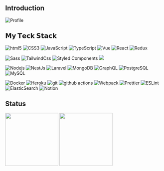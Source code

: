 ## Introduction

![Profile](https://user-images.githubusercontent.com/49115180/142458116-049e3cb1-a618-421f-835b-d34baa73ae86.gif)

## 𝗠𝘆 𝗧𝗲𝗰𝗸 𝗦𝘁𝗮𝗰𝗸
<p>
  <img alt="html5" src="https://img.shields.io/badge/-HTML5-%23E44D27?style=flat-square&logo=html5&logoColor=ffffff">
  <img alt="CSS3" src="https://img.shields.io/badge/-CSS3-%231572B6?style=flat-square&logo=css3">
  <img alt="JavaScript" src="https://img.shields.io/badge/-JavaScript-%23F7DF1C?style=flat-square&logo=javascript&logoColor=000000&labelColor=%23F7DF1C&color=%23FFCE5A">
  <img alt="TypeScript" src="https://img.shields.io/badge/-TypeScript-007ACC?style=flat-square&logo=typescript&logoColor=white">
  <img alt="Vue" src="https://img.shields.io/badge/-Vue.js-%232c3e50?style=flat-square&logo=vuedotjs">
  <img alt="React" src="https://img.shields.io/badge/-React-%23282C34?style=flat-square&logo=react">
  <img alt="Redux" src="https://img.shields.io/badge/-Redux-764ABC?style=flat-square&logo=redux&logoColor=white">
</p>

<p>
  <img alt="Sass" src="https://img.shields.io/badge/-Sass-%23CC6699?style=flat-square&logo=sass&logoColor=ffffff">
  <img alt="TailwindCss" src="https://img.shields.io/badge/-TailwindCss-%231a202c?style=flat-square&logo=tailwind-css">
  <img alt="Styled Components" src="https://img.shields.io/badge/-Styled_Components-db7092?style=flat-square&logo=styled-components&logoColor=white" />
  <img src="https://img.shields.io/badge/-Storybook-FF4785?style=flat-square&logo=Storybook&logoColor=white"/>
</p>

<p>
  <img alt="Nodejs" src="https://img.shields.io/badge/-Nodejs-43853d?style=flat-square&logo=Node.js&logoColor=white" />
  <img alt="NestJs" src="https://img.shields.io/badge/-NestJs-ea2845?style=flat-square&logo=nestjs&logoColor=white" />
  <img alt="Laravel" src="https://img.shields.io/badge/-Laravel-F55247?style=flat-square&logo=Laravel&logoColor=white"/>
  <img alt="MongoDB" src="https://img.shields.io/badge/-MongoDB-13aa52?style=flat-square&logo=mongodb&logoColor=white" />
  <img alt="GraphQL" src="https://img.shields.io/badge/-GraphQL-E10098?style=flat-square&logo=graphql&logoColor=white" />
  <img alt="PostgreSQL" src="https://img.shields.io/badge/-PostgreSQL-336791?style=flat-square&logo=postgresql">
  <img alt="MySQL" src="https://img.shields.io/badge/-MySQL-black?style=flat-square&logo=mysql"> 
</p>

<p>
  <img alt="Docker" src="https://img.shields.io/badge/-Docker-46a2f1?style=flat-square&logo=docker&logoColor=white" />
  <img alt="Heroku" src="https://img.shields.io/badge/-Heroku-430098?style=flat-square&logo=heroku&logoColor=white" />
  <img alt="git" src="https://img.shields.io/badge/-Git-F05032?style=flat-square&logo=git&logoColor=white" />
  <img alt="github actions" src="https://img.shields.io/badge/-Github_Actions-2088FF?style=flat-square&logo=github-actions&logoColor=white" />
  <img alt="Webpack" src="https://img.shields.io/badge/-Webpack-8DD6F9?style=flat-square&logo=webpack&logoColor=white" /> 
  <img alt="Prettier" src="https://img.shields.io/badge/-Prettier-F7B93E?style=flat-square&logo=prettier&logoColor=white" />
  <img alt="ESLint" src="https://img.shields.io/badge/-ESLint-4B32C3?style=flat-square&logo=ESLint&logoColor=white"/>
  <img alt="ElasticSearch" src="https://img.shields.io/badge/-ElasticSearch-005571?style=flat-square&logo=elasticsearch">
  <img alt="Notion" src="https://img.shields.io/badge/-Notion-000000?style=flat-square&logo=Notion&logoColor=white"/><br/>
</p>

## Status
<p>
<img height="170px" src="https://github-readme-stats.vercel.app/api?username=arranzt&count_private=true&show_icons=true&theme=dracula" />
<img height="170px" src="https://github-readme-stats.vercel.app/api/top-langs/?username=arranzt&layout=compact&theme=dracula" />
</p>
<!--
**Arranzt/Arranzt** is a ✨ _special_ ✨ repository because its `README.md` (this file) appears on your GitHub profile.

- 🌱 I’m currently learning ...
- 👯 I’m looking to collaborate on ...
- 🤔 I’m looking for help with ...
- 💬 Ask me about ...
- 📫 How to reach me: ...

- 😄 Pronouns: ...
- ⚡ Fun fact: ...

-->


